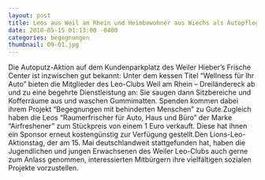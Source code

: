 ```yaml
---
layout: post
title: Leos aus Weil am Rhein und Heimbewohner aus Wiechs als Autopfleger
date: 2010-05-15 01:13:00 -0400
categories: begegnungen
thumbnail: 09-01.jpg
---
```

Die Autoputz-Aktion auf dem Kundenparkplatz des Weiler Hieber’s Frische Center ist inzwischen gut bekannt: Unter dem kessen Titel “Wellness für Ihr Auto” bieten die Mitglieder des Leo-Clubs Weil am Rhein – Dreiländereck ab und zu eine begehrte Dienstleistung an: Sie saugen dann Sitzbereiche und Kofferräume aus und waschen Gummimatten. Spenden kommen dabei ihrem Projekt “Begegnungen mit behinderten Menschen” zu Gute.Zugleich haben die Leos “Raumerfrischer für Auto, Haus und Büro” der Marke “Airfreshener” zum Stückpreis von einem 1 Euro verkauft. Diese hat ihnen ein Sponsor erneut kostengünstig zur Verfügung gestellt.Den Lions-Leo-Aktionstag, der am 15. Mai deutschlandweit stattgefunden hat, haben die Jugendlichen und jungen Erwachsenen des Weiler Leo-Clubs auch gerne zum Anlass genommen, interessierten Mitbürgern ihre vielfältigen sozialen Projekte vorzustellen.
